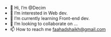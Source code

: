 - 👋 Hi, I’m @Decim
- 👀 I’m interested in Web dev.
- 🌱 I’m currently learning Front-end dev.
- 💞️ I’m looking to collaborate on ...
- 📫 How to reach me faahadshaikh@gmail.com

<!---
Decim/Faahad-Shaikh is a ✨ special ✨ repository because its `README.md` (this file) appears on your GitHub profile.
You can click the Preview link to take a look at your changes.
--->
